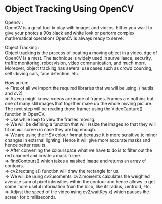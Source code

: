 # Object Tracking Using OpenCV

Opencv :                                                                                                          
      OpenCV is a great tool to play with images and videos. Either you want to give your photos a 90s black and white look or perform complex mathematical operations OpenCV is always ready to serve.                                
      
 Object Tracking :                                                                                                                     
     Object tracking is the process of locating a moving object in a video.  dge of OpenCV is a must. The technique is widely used in surveillance, security, traffic monitoring, robot vision, video communication, and much more. Moreover, object tracking has several use cases such as crowd counting, self-driving cars, face detection, etc.                                                     
     
How to  run:                                                                                                                                  
     =>  First of all we import the required libraries that we will be using. (imutils and cv2)                                     
     =>  As you might know, videos are made of frames. Frames are nothing but one of many still images that together make up the whole moving picture. The next step will be reading those frames using the VideoCapture() function in OpenCV.                                                              
     =>  Use while loop to view the frames moving.                                                                                        
     =>  We will be defining a function that will resize the images so that they will fit on our screen in case they are big enough.                       
     =>  We are using the HSV colour format because it is more sensitive to minor changes in external lighting. Hence it will give more accurate masks and hence better results.                                                                                                                            
     =>  After converting the colourspace what we have to do is to filter out the red channel and create a mask frame.                          
     =>  findContours() which takes a masked image and returns an array of contours.                                                                
     =>  cv2.rectangle() function will draw the rectangle for us.                                                                                     
     =>  We will be using cv2.moments. cv2.moments calculates the weighted average sum of pixel intensities within the contour and hence allows to get some more useful information from the blob, like its radius, centroid, etc.                                                                                             
    =>  Adjust the speed of the video using cv2.waitKey(x) which pauses the screen for x milliseconds.                                                       
